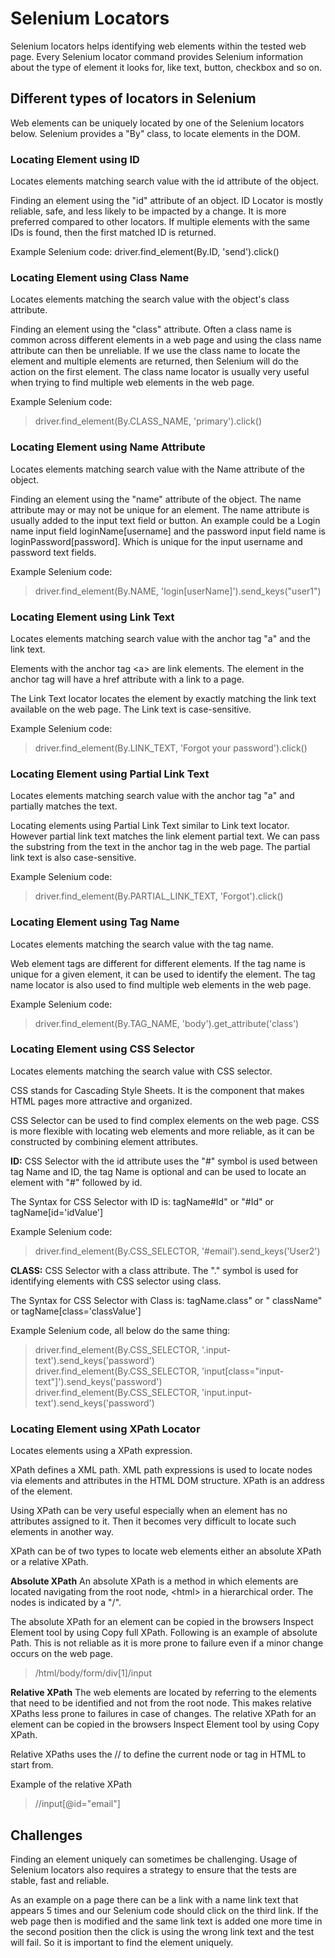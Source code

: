 # Selenium Locators #
Selenium locators helps identifying web elements within the tested web page. Every Selenium locator command provides Selenium information about the type of element it looks for, like text, button, checkbox and so on.  

## Different types of locators in Selenium ##
Web elements can be uniquely located by one of the Selenium locators below. Selenium provides a "By" class, to locate elements in the DOM.

### Locating Element using ID ###
Locates elements matching search value with the id attribute of the object.

Finding an element using the "id" attribute of an object. ID Locator is mostly reliable, safe, and less likely to be impacted by a change. It is more preferred compared to other locators. If multiple elements with the same IDs is found, then the first matched ID is returned.
 
Example Selenium code:
    driver.find_element(By.ID, 'send').click()

### Locating Element using Class Name ###
Locates elements matching the search value with the object's class attribute.

Finding an element using the "class" attribute. Often a class name is common across different elements in a web page and using the class name attribute can then be unreliable. If we use the class name to locate the element and multiple elements are returned, then Selenium will do the action on the first element. The class name locator is usually very useful when trying to find multiple web elements in the web page.

Example Selenium code:  
>driver.find_element(By.CLASS_NAME, 'primary').click()

### Locating Element using Name Attribute ###
Locates elements matching search value with the Name attribute of the object.

Finding an element using the "name" attribute of the object. The name attribute may or may not be unique for an element.
The name attribute is usually added to the input text field or button. An example could be a Login name input field loginName[username] and the password input field name is loginPassword[password]. Which is unique for the input username and password text fields.

Example Selenium code:  
>driver.find_element(By.NAME, 'login[userName]').send_keys("user1")

### Locating Element using Link Text ###
Locates elements matching search value with the anchor tag "a" and the link text.

Elements with the anchor tag \<a> are link elements. The element in the anchor tag will have a href attribute with a link to a page.

The Link Text locator locates the element by exactly matching the link text available on the web page. The Link text is case-sensitive.

Example Selenium code:  
>driver.find_element(By.LINK_TEXT, 'Forgot your password').click()

### Locating Element using Partial Link Text ###
Locates elements matching search value with the anchor tag "a" and partially matches the text.

Locating elements using Partial Link Text similar to Link text locator. However partial link text matches the link element partial text. We can pass the substring from the text in the anchor tag in the web page. The partial link text is also case-sensitive.

Example Selenium code:  
>driver.find_element(By.PARTIAL_LINK_TEXT, 'Forgot').click()

### Locating Element using Tag Name ###
Locates elements matching the search value with the tag name.

Web element tags are different for different elements. If the tag name is unique for a given element, it can be used to identify the element. The tag name locator is also used to find multiple web elements in the web page. 

Example Selenium code:  
>driver.find_element(By.TAG_NAME, 'body').get_attribute('class')

### Locating Element using CSS Selector ###
Locates elements matching the search value with CSS selector.

CSS stands for Cascading Style Sheets. It is the component that makes HTML pages more attractive and organized. 

CSS Selector can be used to find complex elements on the web page. CSS is more flexible with locating web elements and more reliable, as it can be constructed by combining element attributes.

**ID:** 
CSS Selector with the id attribute uses the "#" symbol is used between tag Name and ID, the tag Name is optional and can be used to locate an element with "#" followed by id.

The Syntax for CSS Selector with ID is: tagName#Id" or "#Id" or tagName[id='idValue']

Example Selenium code:  
>driver.find_element(By.CSS_SELECTOR, '#email').send_keys('User2')

**CLASS:** 
CSS Selector with a class attribute. The "." symbol is used for identifying elements with CSS selector using class.

The Syntax for CSS Selector with Class is: tagName.class" or " className" or tagName[class='classValue']

Example Selenium code, all below do the same thing:  
>driver.find_element(By.CSS_SELECTOR, '.input-text').send_keys('password')  
>driver.find_element(By.CSS_SELECTOR, 'input[class="input-text"]').send_keys('password')  
>driver.find_element(By.CSS_SELECTOR, 'input.input-text').send_keys('password')

### Locating Element using XPath Locator ###
Locates elements using a XPath expression.

XPath defines a XML path. XML path expressions is used to locate nodes via elements and attributes in the HTML DOM structure. XPath is an address of the element. 

Using XPath can be very useful especially when an element has no attributes assigned to it. Then it becomes very difficult to locate such elements in another way.

XPath can be of two types to locate web elements either an absolute XPath or a relative XPath.

**Absolute XPath**
An absolute XPath is a method in which elements are located navigating from the root node, \<html> in a hierarchical order. The nodes is indicated by a "/". 

The absolute XPath for an element can be copied in the browsers Inspect Element tool by using Copy full XPath.
Following is an example of absolute Path. This is not reliable as it is more prone to failure even if a minor change occurs on the web page.

>/html/body/form/div[1]/input

**Relative XPath**
The web elements are located by referring to the elements that need to be identified and not from the root node. This makes relative XPaths less prone to failures in case of changes. 
The relative XPath for an element can be copied in the browsers Inspect Element tool by using Copy XPath. 

Relative XPaths uses the // to define the current node or tag in HTML to start from. 

Example of the relative XPath 

>//input[@id="email"]

## Challenges ##
Finding an element uniquely can sometimes be challenging. Usage of Selenium locators also requires a strategy to ensure that the tests are stable, fast and reliable.

As an example on a page there can be a link with a name link text that appears 5 times and our Selenium code should click on the third link. If the web page then is modified and the same link text is added one more time in the second position then the click is using the wrong link text and the test will fail. So it is important to find the element uniquely.
